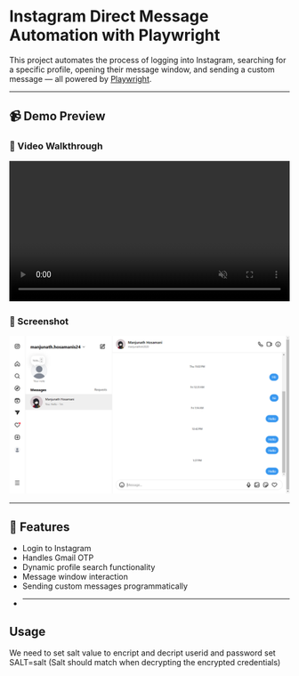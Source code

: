 # Instagram Direct Message Automation with Playwright

This project automates the process of logging into Instagram, searching for a specific profile, opening their message window, and sending a custom message — all powered by [Playwright](https://playwright.dev/).

---

## 📹 Demo Preview

### 🔸 Video Walkthrough

<video width="100%" controls autoplay muted loop>
  <source src="test-results\InstagramMessagingtest-Login-to-the-instagram-chromium\video.webm" type="video/webm">

</video>

### 🔸 Screenshot

<img src="test-results\InstagramMessagingtest-Login-to-the-instagram-chromium\test-finished-1.png" width="600" alt="Instagram DM automation screenshot">

---

## 🚀 Features

- Login to Instagram
- Handles Gmail OTP
- Dynamic profile search functionality
- Message window interaction
- Sending custom messages programmatically
- ***

## Usage

We need to set salt value to encript and decript userid and password
set SALT=salt (Salt should match when decrypting the encrypted credentials)
